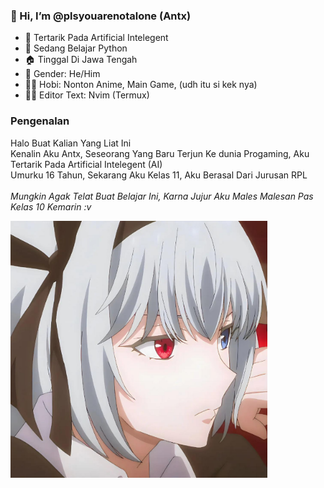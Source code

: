 ###  👋 Hi, I’m @plsyouarenotalone (Antx)
- 👀 Tertarik Pada Artificial Intelegent
- 🌱 Sedang Belajar Python
- 🏠 Tinggal Di Jawa Tengah
- 🤨 Gender: He/Him
- 🤷‍♂️ Hobi: Nonton Anime, Main Game, (udh itu si kek nya)
- 👨‍💻 Editor Text: Nvim (Termux)

### Pengenalan
Halo Buat Kalian Yang Liat Ini <br>
Kenalin Aku Antx, Seseorang Yang Baru Terjun Ke dunia Progaming, Aku Tertarik Pada Artificial Intelegent (AI)<br>
Umurku 16 Tahun, Sekarang Aku Kelas 11, Aku Berasal Dari Jurusan RPL<br> <br> 
<i>Mungkin Agak Telat Buat Belajar Ini, Karna Jujur Aku Males Malesan Pas Kelas 10 Kemarin :v <i/>

<img align="center" src="https://raw.githubusercontent.com/plsyouarenotalone/plsyouarenotalone/main/pp.jpg" width="411" />



<!---
plsyouarenotalone/plsyouarenotalone is a ✨ special ✨ repository because its `README.md` (this file) appears on your GitHub profile.
You can click the Preview link to take a look at your changes.
--->
